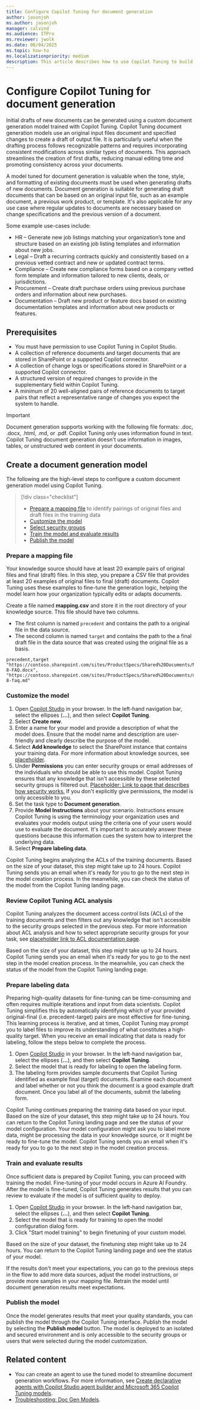 ```yaml
---
title: Configure Copilot Tuning for document generation
author: jasonjoh
ms.author: jasonjoh
manager: calvind
ms.audience: ITPro
ms.reviewer: jwolk
ms.date: 06/04/2025
ms.topic: how-to
ms.localizationpriority: medium
description: This article describes how to use Copilot Tuning to build an AI model for document generation based on organizational knowledge.
---
```


# Configure Copilot Tuning for document generation

<!-- cSpell:ignore calvind jwolk -->

Initial drafts of new documents can be generated using a custom document generation model trained with Copilot Tuning. Copilot Tuning document generation models use an original input files document and specified changes to create a draft of output file. It is particularly useful when the drafting process follows recognizable patterns and requires incorporating consistent modifications across similar types of documents. This approach streamlines the creation of first drafts, reducing manual editing time and promoting consistency across your documents.

A model tuned for document generation is valuable when the tone, style, and formatting of existing documents must be used when generating drafts of new documents. Document generation is suitable for generating draft documents that can be based on an original input file, such as an example document, a previous work product, or template. It's also applicable for any use case where regular updates to documents are necessary based on change specifications and the previous version of a document.

Some example use-cases include:

- HR – Generate new job listings matching your organization’s tone and structure based on an existing job listing templates and information about new jobs.
- Legal – Draft a recurring contracts quickly and consistently based on a previous vetted contract and new or updated contract terms.
- Compliance – Create new compliance forms based on a company vetted form template and information tailored to new clients, deals, or jurisdictions.
- Procurement – Create draft purchase orders using previous purchase orders and information about new purchases.
- Documentation – Draft new product or feature docs based on existing documentation templates and information about new products or features.

## Prerequisites

- You must have permission to use Copilot Tuning in Copilot Studio. <!-- TODO: Link to permission doc here if it exists -->
- A collection of reference documents and target documents that are stored in SharePoint or a supported Copilot connector.
- A collection of change logs or specifications stored in SharePoint or a supported Copilot connector.
- A structured version of required changes to provide in the supplementary field within Copilot Tuning.
- A minimum of 20 well-aligned pairs of reference documents to target pairs that reflect a representative range of changes you expect the system to handle.

> [!IMPORTANT]
> Document generation supports working with the following file formats: .doc, .docx, .html, .md, or .pdf. Copilot Tuning only uses information found in text. Copilot Tuning document generation doesn't use information in images, tables, or unstructured web content in your documents.

## Create a document generation model

The following are the high-level steps to configure a custom document generation model using Copilot Tuning.

> [!div class="checklist"]
>
> - [Prepare a mapping file](#prepare-a-mapping-file) to identify pairings of original files and draft files in the training data
> - [Customize the model](#customize-the-model)
> - [Select security groups](#review-copilot-tuning-acl-analysis)
> - [Train the model and evaluate results](#train-and-evaluate-results)
> - [Publish the model](#publish-the-model)

### Prepare a mapping file

Your knowledge source should have at least 20 example pairs of original files and final (draft) files. In this step, you prepare a CSV file that provides at least 20 examples of original files to final (draft) documents. Copilot Tuning uses these examples to fine-tune the generation logic, helping the model learn how your organization typically edits or adapts documents.

Create a file named **mapping.csv** and store it in the root directory of your knowledge source. This file should have two columns.

- The first column is named `precedent` and contains the path to a original file in the data source.
- The second column is named `target` and contains the path to the a final draft file in the data source that was created using the original file as a basis.

```CSV
precedent,target
"https://contoso.sharepoint.com/sites/ProductSpecs/Shared%20Documents/Mark-8-FAQ.docx", "https://contoso.sharepoint.com/sites/ProductSpecs/Shared%20Documents/mark-8-faq.md"
```

### Customize the model

1. Open [Copilot Studio](https://copilotstudio.microsoft.com) in your browser. In the left-hand navigation bar, select the ellipses (**...**), and then select **Copilot Tuning**.
1. Select **Create new**.
1. Enter a name for your model and provide a description of what the model does. Ensure that the model name and description are user-friendly and clearly describe the purpose of the model.
1. Select **Add knowledge** to select the SharePoint instance that contains your training data. For more information about knowledge sources, see [placeholder](#).
1. Under **Permissions** you can enter security groups or email addresses of the individuals who should be able to use this model. Copilot Tuning ensures that any knowledge that isn't accessible by these selected security groups is filtered out. [Placeholder: Link to page that describes how security works.](#) If you don't explicitly give permissions, the model is only accessible to you.
1. Set the task type to **Document generation**.
1. Provide **Model Instructions** about your scenario. Instructions ensure Copilot Tuning is using the terminology your organization uses and evaluates your models output using the criteria one of your users would use to evaluate the document. It's important to accurately answer these questions because this information cues the system how to interpret the underlying data.
1. Select **Prepare labeling data**.

Copilot Tuning begins analyzing the ACLs of the training documents. Based on the size of your dataset, this step might take up to 24 hours. Copilot Tuning sends you an email when it's ready for you to go to the next step in the model creation process. In the meanwhile, you can check the status of the model from the Copilot Tuning landing page.

### Review Copilot Tuning ACL analysis

Copilot Tuning analyzes the document access control lists (ACLs) of the training documents and then filters out any knowledge that isn't accessible to the security groups selected in the previous step. For more information about ACL analysis and how to select appropriate security groups for your task, see [placeholder link to ACL documentation page](#).

Based on the size of your dataset, this step might take up to 24 hours. Copilot Tuning sends you an email when it's ready for you to go to the next step in the model creation process. In the meanwhile, you can check the status of the model from the Copilot Tuning landing page.

### Prepare labeling data

Preparing high-quality datasets for fine-tuning can be time-consuming and often requires multiple iterations and input from data scientists. Copilot Tuning simplifies this by automatically identifying which of your provided original-final (i.e. precedent-target) pairs are most effective for fine-tuning. This learning process is iterative, and at times, Copilot Tuning may prompt you to label files to improve its understanding of what constitutes a high-quality target. When you receive an email indicating that data is ready for labeling, follow the steps below to complete the process.

1. Open [Copilot Studio](https://copilotstudio.microsoft.com) in your browser. In the left-hand navigation bar, select the ellipses (**...**), and then select **Copilot Tuning**.
1. Select the model that is ready for labeling to open the labeling form.
1. The labeling form provides sample documents that Copilot Tuning identified as example final (target) documents. Examine each document and label whether or not you think the document is a good example draft document. Once you label all of the documents, submit the labeling form.

Copilot Tuning continues preparing the training data based on your input. Based on the size of your dataset, this step might take up to 24 hours. You can return to the Copilot Tuning landing page and see the status of your model configuration. Your model configuration might ask you to label more data, might be processing the data in your knowledge source, or it might be ready to fine-tune the model. Copilot Tuning sends you an email when it's ready for you to go to the next step in the model creation process.

### Train and evaluate results

Once sufficient data is prepared by Copilot Tuning, you can proceed with training the model. Fine-tuning of your model occurs in Azure AI Foundry. After the model is fine-tuned, Copilot Tuning generates results that you can review to evaluate if the model is of sufficient quality to deploy.

1. Open [Copilot Studio](https://copilotstudio.microsoft.com) in your browser. In the left-hand navigation bar, select the ellipses (**...**), and then select **Copilot Tuning**.
1. Select the model that is ready for training to open the model configuration dialog form.
1. Click "Start model training" to begin finetuning of your custom model.

Based on the size of your dataset, the finetuning step might take up to 24 hours. You can return to the Copilot Tuning landing page and see the status of your model.

If the results don't meet your expectations, you can go to the previous steps in the flow to add more data sources, adjust the model instructions, or provide more samples in your mapping file. Retrain the model until document generation results meet expectations.

### Publish the model

Once the model generates results that meet your quality standards, you can publish the model through the Copilot Tuning interface. Publish the model by selecting the **Publish model** button. The model is deployed to an isolated and secured environment and is only accessible to the security groups or users that were selected during the model customization.

## Related content

- You can create an agent to use the tuned model to streamline document generation workflows. For more information, see [Create declarative agents with Copilot Studio agent builder and Microsoft 365 Copilot Tuning models](/microsoft-365-copilot/extensibility/copilot-studio-agent-builder-tuned-models).
- [Troubleshooting: Doc Gen Models](copilot-tuning-troubleshooting-docgen.md).
